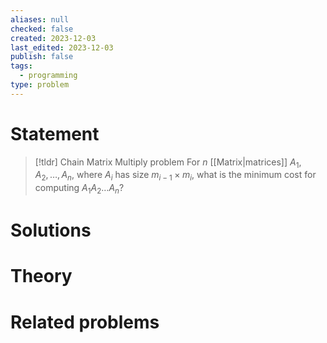 ```yaml
---
aliases: null
checked: false
created: 2023-12-03
last_edited: 2023-12-03
publish: false
tags:
  - programming
type: problem
---
```

# Statement

> [!tldr] Chain Matrix Multiply problem
> For $n$ [[Matrix|matrices]] $A_1, A_2, \ldots, A_n$, where $A_i$ has size $m_{i-1} \times m_i$, what is the minimum cost for computing $A_1 A_2 \ldots A_n$?

# Solutions

# Theory

# Related problems
